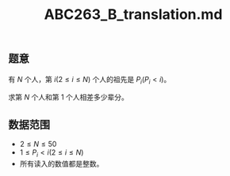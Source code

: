 ﻿---
title: "ABC263_B_translation.md"
tags: []
author: ""
created: ""
---

## 题意

有 $N$ 个人，第 $i (2 \le i \le N)$ 个人的祖先是 $P_i (P_i < i)$。

求第 $N$ 个人和第 $1$ 个人相差多少辈分。

## 数据范围

- $2≤N≤50$
- $1 \le P_i < i(2 \le i \le N)$
- 所有读入的数值都是整数。

